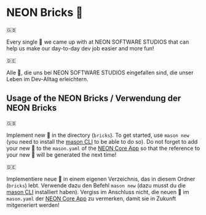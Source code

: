 # NEON Bricks 🧱

🇬🇧

Every single 🧱 we came up with at NEON SOFTWARE STUDIOS that can help us make our day-to-day dev job easier and more fun!

🇩🇪

Alle 🧱, die uns bei NEON SOFTWARE STUDIOS eingefallen sind, die unser Leben im Dev-Alltag erleichtern.

## Usage of the NEON Bricks / Verwendung der NEON Bricks

🇬🇧

Implement new 🧱 in the directory (```bricks```). To get started, use ```mason new``` (you need to install the [mason CLI][mason_cli_link] to be able to do so). Do not forget to add your new 🧱 to the ```mason.yaml``` of the [NEON Core App][core_app_link] so that the reference to your new 🧱 will be generated the next time!

🇩🇪

Implementiere neue 🧱 in einem eigenen Verzeichnis, das in diesem Ordner (```bricks```) lebt. Verwende dazu den Befehl ```mason new``` (dazu musst du die [mason CLI][mason_cli_link] installiert haben). Vergiss im Anschluss nicht, die neuen 🧱 im ```mason.yaml``` der [NEON Core App][core_app_link] zu vermerken, damit sie in Zukunft mitgeneriert werden!

[core_app_link]: https://github.com/NEON-Software-Solutions/neon_app_library/tree/main/neon_core_app
[mason_cli_link]: https://pub.dev/packages/mason_cli

